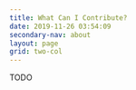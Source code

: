 ```yaml
---
title: What Can I Contribute?
date: 2019-11-26 03:54:09
secondary-nav: about
layout: page
grid: two-col
---
```

TODO
